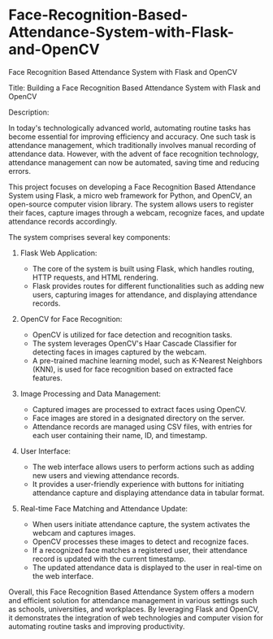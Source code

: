 # Face-Recognition-Based-Attendance-System-with-Flask-and-OpenCV
Face Recognition Based Attendance System with Flask and OpenCV


Title: Building a Face Recognition Based Attendance System with Flask and OpenCV

Description:

In today's technologically advanced world, automating routine tasks has become essential for improving efficiency and accuracy. One such task is attendance management, which traditionally involves manual recording of attendance data. However, with the advent of face recognition technology, attendance management can now be automated, saving time and reducing errors.

This project focuses on developing a Face Recognition Based Attendance System using Flask, a micro web framework for Python, and OpenCV, an open-source computer vision library. The system allows users to register their faces, capture images through a webcam, recognize faces, and update attendance records accordingly.

The system comprises several key components:

1. Flask Web Application:
   - The core of the system is built using Flask, which handles routing, HTTP requests, and HTML rendering.
   - Flask provides routes for different functionalities such as adding new users, capturing images for attendance, and displaying attendance records.

2. OpenCV for Face Recognition:
   - OpenCV is utilized for face detection and recognition tasks.
   - The system leverages OpenCV's Haar Cascade Classifier for detecting faces in images captured by the webcam.
   - A pre-trained machine learning model, such as K-Nearest Neighbors (KNN), is used for face recognition based on extracted face features.

3. Image Processing and Data Management:
   - Captured images are processed to extract faces using OpenCV.
   - Face images are stored in a designated directory on the server.
   - Attendance records are managed using CSV files, with entries for each user containing their name, ID, and timestamp.

4. User Interface:
   - The web interface allows users to perform actions such as adding new users and viewing attendance records.
   - It provides a user-friendly experience with buttons for initiating attendance capture and displaying attendance data in tabular format.

5. Real-time Face Matching and Attendance Update:
   - When users initiate attendance capture, the system activates the webcam and captures images.
   - OpenCV processes these images to detect and recognize faces.
   - If a recognized face matches a registered user, their attendance record is updated with the current timestamp.
   - The updated attendance data is displayed to the user in real-time on the web interface.

Overall, this Face Recognition Based Attendance System offers a modern and efficient solution for attendance management in various settings such as schools, universities, and workplaces. By leveraging Flask and OpenCV, it demonstrates the integration of web technologies and computer vision for automating routine tasks and improving productivity.
